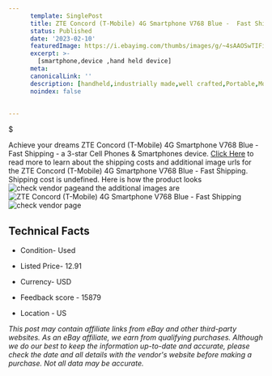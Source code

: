 ```yaml
---
      template: SinglePost
      title: ZTE Concord (T-Mobile) 4G Smartphone V768 Blue -  Fast Shipping
      status: Published
      date: '2023-02-10'
      featuredImage: https://i.ebayimg.com/thumbs/images/g/~4sAAOSwTIFi6VVF/s-l225.jpg
      excerpt: >-
        [smartphone,device ,hand held device]
      meta:
      canonicalLink: ''
      description: [handheld,industrially made,well crafted,Portable,Mobile,Compact,Convenient,Lightweight,Maneuverable,Man-portable,Miniature,Carriable,Hand-held,Light,Holdable,Transportable,Mobile device,Pocket-sized,On-the-go,Wireless,Cordless,Compact size,Convenient size, smartphone,device ,hand held device]
      noindex: false
        
        
---
```

$

Achieve your dreams ZTE Concord (T-Mobile) 4G Smartphone V768 Blue -  Fast Shipping - a 3-star Cell Phones & Smartphones device. [Click Here](https://www.ebay.com/itm/134177876557?hash=item1f3d9fea4d%3Ag%3A%7E4sAAOSwTIFi6VVF&mkevt=1&mkcid=1&mkrid=711-53200-19255-0&campid=%253CePNCampaignId%253E&customid=%253CreferenceId%253E&toolid=10049) to read more to learn about the shipping costs and additional image urls for the ZTE Concord (T-Mobile) 4G Smartphone V768 Blue -  Fast Shipping. Shipping cost is undefined. Here is how the product looks ![check vendor page](https://i.ebayimg.com/thumbs/images/g/~4sAAOSwTIFi6VVF/s-l225.jpg)and the additional images are![ZTE Concord (T-Mobile) 4G Smartphone V768 Blue -  Fast Shipping](https://i.ebayimg.com/images/g/~4sAAOSwTIFi6VVF/s-l1600.jpg)![check vendor page](https://origin-galleryplus.ebayimg.com/ws/web/134177876557_2_0_1/225x225.jpg,https://origin-galleryplus.ebayimg.com/ws/web/134177876557_3_0_1/225x225.jpg)



 ## Technical Facts 



     
      

 - Condition- Used 


      

 - Listed Price- 12.91 


      

 - Currency- USD 


      

 - Feedback score - 15879 


      

 - Location - US 


      
      

 *_This post may contain affiliate links from eBay and other third-party websites. As an eBay affiliate, we earn from qualifying purchases. Although we do our best to keep the information up-to-date and accurate, please check the date and all details with the vendor's website before making a purchase. Not all data may be accurate._*






